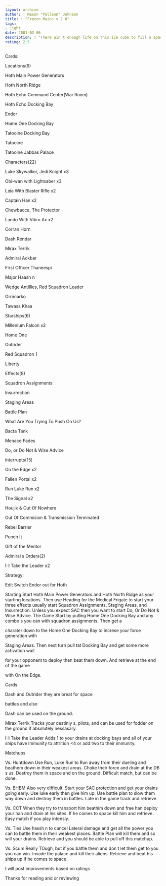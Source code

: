 ```yaml
---
layout: archive
author: ! Mason "Palleon" Johnson
title: ! "Frozen Mains v 2 0"
tags:
- Light
date: 2001-03-06
description: ! "There ain t enough life on this ice cube to fill a space cruiser."
rating: 2.5
---
```

Cards:


Locations(9)

Hoth Main Power Generators

Hoth North Ridge

Hoth Echo Command Center(War Room)

Hoth Echo Docking Bay

Endor

Home One Docking Bay

Tatooine Docking Bay

Tatooine

Tatooine Jabbas Palace


Characters(22)

Luke Skywalker, Jedi Knight x3

Obi-wan with Lightsaber x3

Leia With Blaster Rifle x2

Captain Han x2

Chewbacca, The Protector

Lando With Vibro Ax x2

Corran Horn

Dash Rendar

Mirax Terrik

Admiral Ackbar

First Officer Thaneespi

Major Haash n

Wedge Antillies, Red Squadron Leader

Orrimarko

Tawass Khaa


Starships(6)

Millenium Falcon x2

Home One

Outrider

Red Squadron 1

Liberty


Effects(8)


Squadron Assignments

Insurrection

Staging Areas

Battle Plan

What Are You Trying To Push On Us?

Bacta Tank

Menace Fades

Do, or Do Not & Wise Advice


Interrupts(15)


On the Edge x2

Fallen Portal x2

Run Luke Run x2

The Signal x2

Houjix & Out Of Nowhere

Out Of Commision & Transmission Terminated

Rebel Barrier

Punch It

Gift of the Mentor


Admiral s Orders(2)


I ll Take the Leader x2




Strategy:

Edit Switch Endor out for Hoth


Starting Start Hoth Main Power Generators and Hoth North Ridge as your starting locations. Then use Heading for the Medical Frigate to start your three effects usually start Squadron Assignments, Staging Areas, and Insurrection. Unless you expect SAC then you want to start Do, Or Do Not & Wise Advice. The Game Start by pulling Home One Docking Bay and any combo s you can with squadron assignments. Then get a

charater down to the Home One Docking Bay to increse your force generation with

Staging Areas. Then next turn pull tat Docking Bay and get some more activation wait

for your opponent to deploy then beat them down. And retrieve at the end of the game

with On the Edge.


Cards


Dash and Outrider they are breat for space

battles and also

Dash can be used on the ground.


Mirax Terrik Tracks your destiniy s, pilots, and can be used for fodder on the ground if absolutely nessasary.


I ll Take the Leader Adds 1 to your drains at docking bays and all of your ships have Immunity to attrition <4 or add two to their immunity.


Matchups


Vs. Huntdown Use Run, Luke Run to Run away from their dueling and beathem down in their weakest areas. Choke their force and drain at the DB s us. Destroy them in space and on the ground. Difficult match, but can be done.


Vs. BHBM Also very difficult. Start your SAC protection and get your drains going early. Use luke early then give him up. Use battle plan to slow them way down and destroy them in battles. Late in the game track and retrieve.


Vs. CCT When they try to transport him beathim down and free han deploy your han and drain at his sites. If he comes to space kill him and retrieve. Easy match if you play intensly.


Vs. Ties Use hassh n to cancel Lateral damage and get all the power you can to battle them in their weakest places. Battle Plan will kill them and so will your drains. Retrieve and you should be able to pull off this matchup.


Vs. Scum Really TOugh, but if you battle them and don t let them get to you you can win. Invade the palace and kill their aliens. Retrieve and beat his ships up if he comes to space.


I will post improvements based on ratings

Thanks for reading and or reviewing

